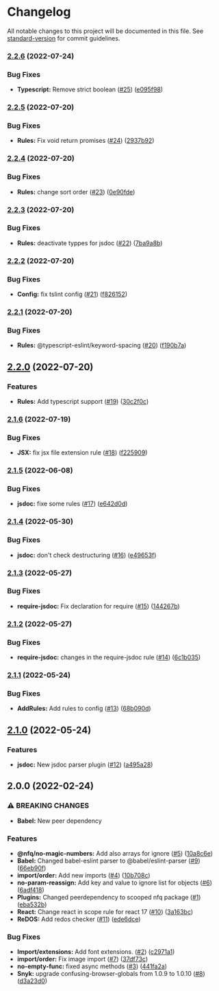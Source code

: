 # Changelog

All notable changes to this project will be documented in this file. See [standard-version](https://github.com/conventional-changelog/standard-version) for commit guidelines.

### [2.2.6](https://github.com/nfqde/eslint-config-nfq/compare/v2.2.5...v2.2.6) (2022-07-24)


### Bug Fixes

* **Typescript:** Remove strict boolean ([#25](https://github.com/nfqde/eslint-config-nfq/issues/25)) ([e095f98](https://github.com/nfqde/eslint-config-nfq/commit/e095f9805c6e3cb1b0dcfae4fef86a8813deaa47))

### [2.2.5](https://github.com/nfqde/eslint-config-nfq/compare/v2.2.4...v2.2.5) (2022-07-20)


### Bug Fixes

* **Rules:** Fix void return promises ([#24](https://github.com/nfqde/eslint-config-nfq/issues/24)) ([2937b92](https://github.com/nfqde/eslint-config-nfq/commit/2937b923480fbda59ab7a44707bdf6a3b7466e3e))

### [2.2.4](https://github.com/nfqde/eslint-config-nfq/compare/v2.2.3...v2.2.4) (2022-07-20)


### Bug Fixes

* **Rules:** change sort order ([#23](https://github.com/nfqde/eslint-config-nfq/issues/23)) ([0e90fde](https://github.com/nfqde/eslint-config-nfq/commit/0e90fde9e1c75954880f671b49bbe399847acbe1))

### [2.2.3](https://github.com/nfqde/eslint-config-nfq/compare/v2.2.2...v2.2.3) (2022-07-20)


### Bug Fixes

* **Rules:** deactivate typpes for jsdoc ([#22](https://github.com/nfqde/eslint-config-nfq/issues/22)) ([7ba9a8b](https://github.com/nfqde/eslint-config-nfq/commit/7ba9a8bf046110edc12bceb627252be861706c8f))

### [2.2.2](https://github.com/nfqde/eslint-config-nfq/compare/v2.2.1...v2.2.2) (2022-07-20)


### Bug Fixes

* **Config:** fix tslint config ([#21](https://github.com/nfqde/eslint-config-nfq/issues/21)) ([f826152](https://github.com/nfqde/eslint-config-nfq/commit/f8261527c4e1a2b3e16034b4c88b4e4bd206060c))

### [2.2.1](https://github.com/nfqde/eslint-config-nfq/compare/v2.2.0...v2.2.1) (2022-07-20)


### Bug Fixes

* **Rules:** @typescript-eslint/keyword-spacing ([#20](https://github.com/nfqde/eslint-config-nfq/issues/20)) ([f190b7a](https://github.com/nfqde/eslint-config-nfq/commit/f190b7aea19a22e61cfc40df78494128313eb7cc))

## [2.2.0](https://github.com/nfqde/eslint-config-nfq/compare/v2.1.6...v2.2.0) (2022-07-20)


### Features

* **Rules:** Add typescript support ([#19](https://github.com/nfqde/eslint-config-nfq/issues/19)) ([30c2f0c](https://github.com/nfqde/eslint-config-nfq/commit/30c2f0cb374ee8d75367a8cadbc4207b939a24e1))

### [2.1.6](https://github.com/nfqde/eslint-config-nfq/compare/v2.1.5...v2.1.6) (2022-07-19)


### Bug Fixes

* **JSX:** fix jsx file extension rule ([#18](https://github.com/nfqde/eslint-config-nfq/issues/18)) ([f225909](https://github.com/nfqde/eslint-config-nfq/commit/f225909dc9f245395c077821211a6caf54b5811a))

### [2.1.5](https://github.com/nfqde/eslint-config-nfq/compare/v2.1.4...v2.1.5) (2022-06-08)


### Bug Fixes

* **jsdoc:** fixe some rules ([#17](https://github.com/nfqde/eslint-config-nfq/issues/17)) ([e642d0d](https://github.com/nfqde/eslint-config-nfq/commit/e642d0dece2cfb69c07b80323d4885c8cff1ebfc))

### [2.1.4](https://github.com/nfqde/eslint-config-nfq/compare/v2.1.3...v2.1.4) (2022-05-30)


### Bug Fixes

* **jsdoc:** don't check destructuring ([#16](https://github.com/nfqde/eslint-config-nfq/issues/16)) ([e49653f](https://github.com/nfqde/eslint-config-nfq/commit/e49653fc802894655d76d7e28f3061d9d27d651c))

### [2.1.3](https://github.com/nfqde/eslint-config-nfq/compare/v2.1.2...v2.1.3) (2022-05-27)


### Bug Fixes

* **require-jsdoc:** Fix declaration for require ([#15](https://github.com/nfqde/eslint-config-nfq/issues/15)) ([144267b](https://github.com/nfqde/eslint-config-nfq/commit/144267b8a8cc40a561d5c0d239a7b9f0d0c83268))

### [2.1.2](https://github.com/nfqde/eslint-config-nfq/compare/v2.1.1...v2.1.2) (2022-05-27)


### Bug Fixes

* **require-jsdoc:** changes in the require-jsdoc rule ([#14](https://github.com/nfqde/eslint-config-nfq/issues/14)) ([6c1b035](https://github.com/nfqde/eslint-config-nfq/commit/6c1b035c6b8380e680112c0935175919caacd4ff))

### [2.1.1](https://github.com/nfqde/eslint-config-nfq/compare/v2.1.0...v2.1.1) (2022-05-24)


### Bug Fixes

* **AddRules:** Add rules to config ([#13](https://github.com/nfqde/eslint-config-nfq/issues/13)) ([68b090d](https://github.com/nfqde/eslint-config-nfq/commit/68b090dc799b1b12433960dbcc8fe54f75b6306b))

## [2.1.0](https://github.com/nfqde/eslint-config-nfq/compare/v2.0.0...v2.1.0) (2022-05-24)


### Features

* **jsdoc:** New jsdoc parser plugin ([#12](https://github.com/nfqde/eslint-config-nfq/issues/12)) ([a495a28](https://github.com/nfqde/eslint-config-nfq/commit/a495a282838132377d18b6615e39485dedbce3f2))

## 2.0.0 (2022-02-24)


### ⚠ BREAKING CHANGES

* **Babel:** New peer dependency

### Features

* **@nfq/no-magic-numbers:** Add also arrays for ignore ([#5](https://github.com/nfqde/eslint-config-nfq/issues/5)) ([10a8c6e](https://github.com/nfqde/eslint-config-nfq/commit/10a8c6ece0841e85f4bcbfb3451c259cc0cf016b))
* **Babel:** Changed babel-eslint parser to @babel/eslint-parser ([#9](https://github.com/nfqde/eslint-config-nfq/issues/9)) ([66eb90f](https://github.com/nfqde/eslint-config-nfq/commit/66eb90f95b8e0ee7ad7352d3760b962f13e6f375))
* **import/order:** Add new imports ([#4](https://github.com/nfqde/eslint-config-nfq/issues/4)) ([10b708c](https://github.com/nfqde/eslint-config-nfq/commit/10b708cf228772328094607ca3c5a8ca97d16063))
* **no-param-reassign:** Add key and value to ignore list for objects ([#6](https://github.com/nfqde/eslint-config-nfq/issues/6)) ([6adf418](https://github.com/nfqde/eslint-config-nfq/commit/6adf41817d439c27046f7ab68585c96e504ff5df))
* **Plugins:** Changed peerdependency to scooped nfq package ([#1](https://github.com/nfqde/eslint-config-nfq/issues/1)) ([eba532b](https://github.com/nfqde/eslint-config-nfq/commit/eba532be70748c55b83878c0ed9b85ba07da0679))
* **React:** Change react in scope rule for react 17 ([#10](https://github.com/nfqde/eslint-config-nfq/issues/10)) ([3a163bc](https://github.com/nfqde/eslint-config-nfq/commit/3a163bcfdfeac65ff319634f3305c2d5cf834f35))
* **ReDOS:** Add redos checker ([#11](https://github.com/nfqde/eslint-config-nfq/issues/11)) ([ede6dce](https://github.com/nfqde/eslint-config-nfq/commit/ede6dcea975f4ebd01933f093f3a842a0de24140))


### Bug Fixes

* **Import/extensions:** Add font extensions. ([#2](https://github.com/nfqde/eslint-config-nfq/issues/2)) ([c2971a1](https://github.com/nfqde/eslint-config-nfq/commit/c2971a1de1406348ac340cd012b22417bf267674))
* **import/order:** Fix image import ([#7](https://github.com/nfqde/eslint-config-nfq/issues/7)) ([37df73c](https://github.com/nfqde/eslint-config-nfq/commit/37df73c6f1d39fbe265fb591d89b839430ee5667))
* **no-empty-func:** fixed async methods ([#3](https://github.com/nfqde/eslint-config-nfq/issues/3)) ([441fa2a](https://github.com/nfqde/eslint-config-nfq/commit/441fa2a6d890e4cec5f224951990a552be9cc644))
* **Snyk:** upgrade confusing-browser-globals from 1.0.9 to 1.0.10 ([#8](https://github.com/nfqde/eslint-config-nfq/issues/8)) ([d3a23d0](https://github.com/nfqde/eslint-config-nfq/commit/d3a23d01dc449ea870e8ba36d83920d0f56e7159))
